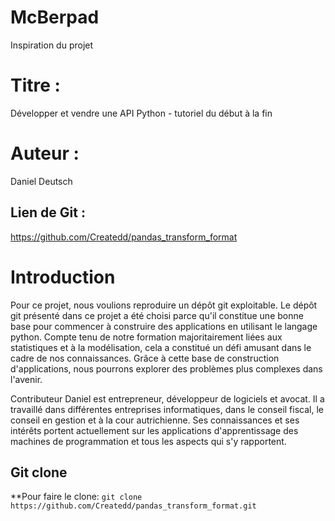 # McBerpad
Inspiration du projet 

# Titre : 
Développer et vendre une API Python - tutoriel du début à la fin

# Auteur : 
Daniel Deutsch

## Lien de Git : 
https://github.com/Createdd/pandas_transform_format

# Introduction
Pour ce projet, nous voulions reproduire un dépôt git exploitable. Le dépôt git présenté dans ce projet a été choisi parce qu'il constitue une bonne base pour commencer à construire des applications en utilisant le langage python. Compte tenu de notre formation majoritairement liées aux statistiques et à la modélisation, cela a constitué un défi amusant dans le cadre de nos connaissances. 
Grâce à cette base de construction d'applications, nous pourrons explorer des problèmes plus complexes dans l'avenir. 

Contributeur
Daniel est entrepreneur, développeur de logiciels et avocat. Il a travaillé dans différentes entreprises informatiques, dans le conseil fiscal, le conseil en gestion et à la cour autrichienne. Ses connaissances et ses intérêts portent actuellement sur les applications d'apprentissage des machines de programmation et tous les aspects qui s'y rapportent.


## Git clone 

**Pour faire le clone: 
```git clone https://github.com/Createdd/pandas_transform_format.git``` 
